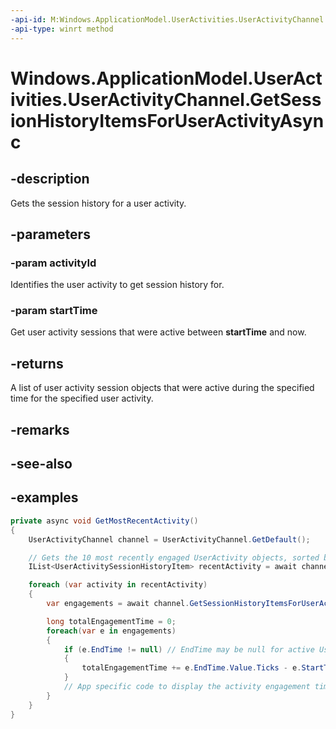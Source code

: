 ```yaml
---
-api-id: M:Windows.ApplicationModel.UserActivities.UserActivityChannel.GetSessionHistoryItemsForUserActivityAsync(System.String,Windows.Foundation.DateTime)
-api-type: winrt method
---
```


<!-- Method syntax.
public IAsyncOperation<UserActivitySessionHistoryItem>> UserActivityChannel.GetSessionHistoryItemsForUserActivityAsync(String activityId, DateTime startTime)
-->

# Windows.ApplicationModel.UserActivities.UserActivityChannel.GetSessionHistoryItemsForUserActivityAsync

## -description
Gets the session history for a user activity.

## -parameters
### -param activityId
Identifies the user activity to get session history for.

### -param startTime
Get user activity sessions that were active between **startTime** and now.

## -returns
A list of user activity session objects that were active during the specified time for the specified user activity.

## -remarks

## -see-also

## -examples

```csharp
private async void GetMostRecentActivity()
{
    UserActivityChannel channel = UserActivityChannel.GetDefault();

    // Gets the 10 most recently engaged UserActivity objects, sorted by engagement EndTime (null EndTimes sort first)
    IList<UserActivitySessionHistoryItem> recentActivity = await channel. GetRecentUserActivitiesAsync(maxUniqueActivities: 10);

    foreach (var activity in recentActivity)
    {
        var engagements = await channel.GetSessionHistoryItemsForUserActivityAsync(activity.UserActivity.ActivityId, new DateTimeOffset(DateTime.Now, TimeSpan.FromDays(1)));

        long totalEngagementTime = 0;
        foreach(var e in engagements)
        {
            if (e.EndTime != null) // EndTime may be null for active UserActivities
            {
                totalEngagementTime += e.EndTime.Value.Ticks - e.StartTime.Ticks);
            }
            // App specific code to display the activity engagement time
        }
    }
}
```
